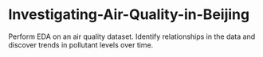 # Investigating-Air-Quality-in-Beijing
Perform EDA on an air quality dataset. Identify relationships in the data and discover trends in pollutant levels over time.
